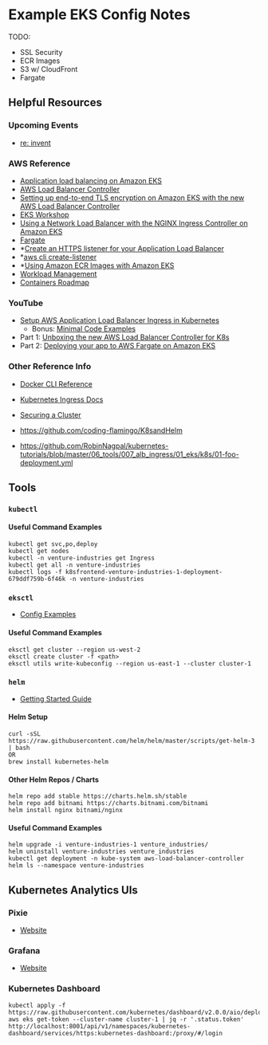 
# Example EKS Config Notes

TODO:
- SSL Security
- ECR Images
- S3 w/ CloudFront
- Fargate

## Helpful Resources

### Upcoming Events
- [re: invent](https://reinvent.awsevents.com/?sc_icampaign=Event_event_reInvent_DG2&sc_ichannel=ha&sc_icontent=awssm-8337_event_customer_reinvent21&sc_ioutcome=Strategic_Events&sc_iplace=hero&trk=ha_a134p000007BgyOAAS~ha_awssm-8337_event_customer_reinvent21&trkCampaign=AWS_reInvent_2021)

### AWS Reference
- [Application load balancing on Amazon EKS](https://docs.aws.amazon.com/eks/latest/userguide/alb-ingress.html)
- [AWS Load Balancer Controller](https://docs.aws.amazon.com/eks/latest/userguide/aws-load-balancer-controller.html)
- [Setting up end-to-end TLS encryption on Amazon EKS with the new AWS Load Balancer Controller](https://aws.amazon.com/blogs/containers/setting-up-end-to-end-tls-encryption-on-amazon-eks-with-the-new-aws-load-balancer-controller/)
- [EKS Workshop](https://www.eksworkshop.com/010_introduction/)
- [Using a Network Load Balancer with the NGINX Ingress Controller on Amazon EKS](https://aws.amazon.com/blogs/opensource/network-load-balancer-nginx-ingress-controller-eks/)
- [Fargate](https://docs.aws.amazon.com/eks/latest/userguide/fargate.html)
- *[Create an HTTPS listener for your Application Load Balancer](https://docs.aws.amazon.com/elasticloadbalancing/latest/application/create-https-listener.html)
- *[aws cli create-listener](https://awscli.amazonaws.com/v2/documentation/api/latest/reference/elbv2/create-listener.html)
- *[Using Amazon ECR Images with Amazon EKS](https://docs.aws.amazon.com/AmazonECR/latest/userguide/ECR_on_EKS.html)
- [Workload Management](https://docs.aws.amazon.com/eks/latest/userguide/eks-workloads.html)
- [Containers Roadmap](https://github.com/aws/containers-roadmap/projects/1?card_filter_query=eks)

### YouTube
- [Setup AWS Application Load Balancer Ingress in Kubernetes](https://www.youtube.com/watch?v=S8U7A-eGdOs)
  - Bonus: [Minimal Code Examples](https://github.com/RobinNagpal/kubernetes-tutorials/blob/master/06_tools/007_alb_ingress/01_eks/Makefile)
- Part 1: [Unboxing the new AWS Load Balancer Controller for K8s](https://www.youtube.com/watch?v=Lw4-noYhMjQ)
- Part 2: [Deploying your app to AWS Fargate on Amazon EKS](https://www.youtube.com/watch?v=J67CHCXHMxw)

### Other Reference Info

- [Docker CLI Reference](https://docs.docker.com/engine/reference/run/)
- [Kubernetes Ingress Docs](https://kubernetes.io/docs/concepts/services-networking/ingress/)
- [Securing a Cluster](https://kubernetes.io/docs/concepts/cluster-administration/#securing-a-cluster)

- https://github.com/coding-flamingo/K8sandHelm
- https://github.com/RobinNagpal/kubernetes-tutorials/blob/master/06_tools/007_alb_ingress/01_eks/k8s/01-foo-deployment.yml


## Tools

### `kubectl`

#### Useful Command Examples

```
kubectl get svc,po,deploy
kubectl get nodes
kubectl -n venture-industries get Ingress
kubectl get all -n venture-industries
kubectl logs -f k8sfrontend-venture-industries-1-deployment-679ddf759b-6f46k -n venture-industries
```

### `eksctl`

- [Config Examples](https://github.com/weaveworks/eksctl/tree/main/examples)

#### Useful Command Examples

```
eksctl get cluster --region us-west-2
eksctl create cluster -f <path>
eksctl utils write-kubeconfig --region us-east-1 --cluster cluster-1
```

### `helm`

- [Getting Started Guide](https://helm.sh/docs/chart_template_guide/getting_started/)

#### Helm Setup

```
curl -sSL https://raw.githubusercontent.com/helm/helm/master/scripts/get-helm-3 | bash
OR
brew install kubernetes-helm
```

#### Other Helm Repos / Charts

```
helm repo add stable https://charts.helm.sh/stable
helm repo add bitnami https://charts.bitnami.com/bitnami
helm install nginx bitnami/nginx
```

#### Useful Command Examples

```
helm upgrade -i venture-industries-1 venture_industries/
helm uninstall venture-industries venture_industries
kubectl get deployment -n kube-system aws-load-balancer-controller
helm ls --namespace venture-industries
```

## Kubernetes Analytics UIs
### Pixie

- [Website](https://px.dev/)

### Grafana

- [Website](https://grafana.com/oss/grafana/)

### Kubernetes Dashboard

```
kubectl apply -f https://raw.githubusercontent.com/kubernetes/dashboard/v2.0.0/aio/deploy/recommended.yaml
aws eks get-token --cluster-name cluster-1 | jq -r '.status.token'
http://localhost:8001/api/v1/namespaces/kubernetes-dashboard/services/https:kubernetes-dashboard:/proxy/#/login
```





